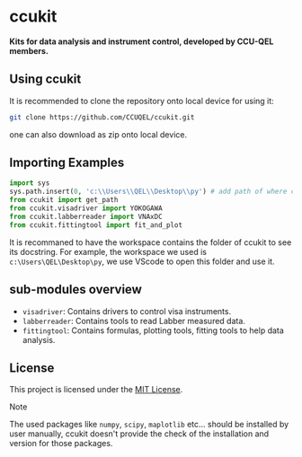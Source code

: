 # ccukit

**Kits for data analysis and instrument control, developed by CCU-QEL members.**

## Using ccukit

It is recommended to clone the repository onto local device for using it:

```sh
git clone https://github.com/CCUQEL/ccukit.git
```
one can also download as zip onto local device.

## Importing Examples

```python
import sys
sys.path.insert(0, 'c:\\Users\\QEL\\Desktop\\py') # add path of where ccukit located
from ccukit import get_path
from ccukit.visadriver import YOKOGAWA
from ccukit.labberreader import VNAxDC
from ccukit.fittingtool import fit_and_plot
```
It is recommaned to have the workspace contains the folder of ccukit to see its docstring. For example,
the workspace we used is `c:\Users\QEL\Desktop\py`, we use VScode to open this folder and use it.


## sub-modules overview
- `visadriver`: Contains drivers to control visa instruments.
- `labberreader`: Contains tools to read Labber measured data.
- `fittingtool`: Contains formulas, plotting tools, fitting tools to help data analysis.

## License

This project is licensed under the [MIT License](LICENSE).


> [!NOTE]  
> The used packages like `numpy`, `scipy`, `maplotlib` etc... should be installed by user manually,
> ccukit doesn't provide the check of the installation and version for those packages.
